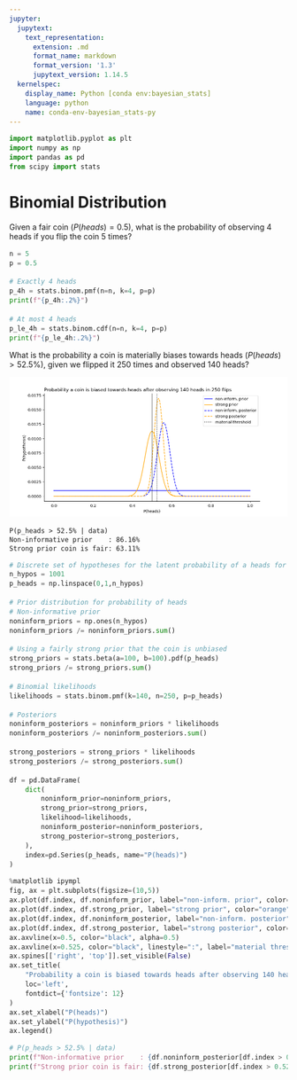 ```yaml
---
jupyter:
  jupytext:
    text_representation:
      extension: .md
      format_name: markdown
      format_version: '1.3'
      jupytext_version: 1.14.5
  kernelspec:
    display_name: Python [conda env:bayesian_stats]
    language: python
    name: conda-env-bayesian_stats-py
---
```


```python
import matplotlib.pyplot as plt
import numpy as np
import pandas as pd
from scipy import stats
```

# Binomial Distribution

Given a fair coin ($P(heads)=0.5$), what is the probability of observing 4 heads if you flip the coin 5 times?

```python
n = 5
p = 0.5

# Exactly 4 heads
p_4h = stats.binom.pmf(n=n, k=4, p=p)
print(f"{p_4h:.2%}")

# At most 4 heads
p_le_4h = stats.binom.cdf(n=n, k=4, p=p)
print(f"{p_le_4h:.2%}")
```

What is the probability a coin is materially biases towards heads ($P(heads) > 52.5\%$), given we flipped it 250 times and observed 140 heads?

![Coin Flipping](coin-flipping-p-heads.png)
```
P(p_heads > 52.5% | data)
Non-informative prior    : 86.16%
Strong prior coin is fair: 63.11%
```

```python
# Discrete set of hypotheses for the latent probability of a heads for the coin
n_hypos = 1001
p_heads = np.linspace(0,1,n_hypos)

# Prior distribution for probability of heads
# Non-informative prior
noninform_priors = np.ones(n_hypos)
noninform_priors /= noninform_priors.sum()

# Using a fairly strong prior that the coin is unbiased
strong_priors = stats.beta(a=100, b=100).pdf(p_heads)
strong_priors /= strong_priors.sum()

# Binomial likelihoods
likelihoods = stats.binom.pmf(k=140, n=250, p=p_heads)

# Posteriors
noninform_posteriors = noninform_priors * likelihoods
noninform_posteriors /= noninform_posteriors.sum()

strong_posteriors = strong_priors * likelihoods
strong_posteriors /= strong_posteriors.sum()

df = pd.DataFrame(
    dict(
        noninform_prior=noninform_priors,
        strong_prior=strong_priors,
        likelihood=likelihoods,
        noninform_posterior=noninform_posteriors,
        strong_posterior=strong_posteriors,
    ),
    index=pd.Series(p_heads, name="P(heads)")
)
```

```python
%matplotlib ipympl
fig, ax = plt.subplots(figsize=(10,5))
ax.plot(df.index, df.noninform_prior, label="non-inform. prior", color="blue")
ax.plot(df.index, df.strong_prior, label="strong prior", color="orange")
ax.plot(df.index, df.noninform_posterior, label="non-inform. posterior", color="blue", linestyle="--")
ax.plot(df.index, df.strong_posterior, label="strong posterior", color="orange", linestyle="--")
ax.axvline(x=0.5, color="black", alpha=0.5)
ax.axvline(x=0.525, color="black", linestyle=":", label="material threshold")
ax.spines[['right', 'top']].set_visible(False)
ax.set_title(
    "Probability a coin is biased towards heads after observing 140 heads in 250 flips",
    loc='left', 
    fontdict={'fontsize': 12}
)
ax.set_xlabel("P(heads)")
ax.set_ylabel("P(hypothesis)")
ax.legend()
```

```python
# P(p_heads > 52.5% | data)
print(f"Non-informative prior    : {df.noninform_posterior[df.index > 0.525].sum():.2%}")
print(f"Strong prior coin is fair: {df.strong_posterior[df.index > 0.525].sum():.2%}")
```

```python

```
